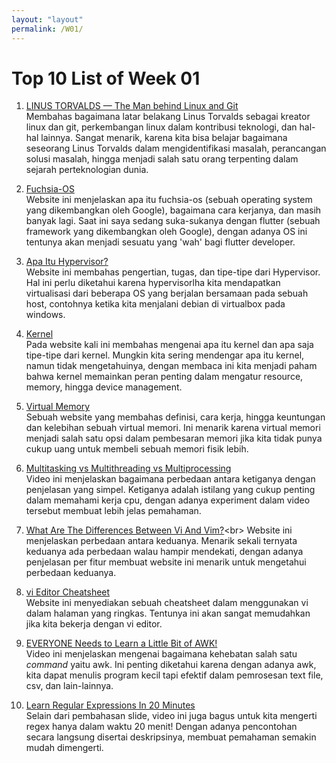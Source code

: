 ```yaml
---
layout: "layout"
permalink: /W01/
---
```


# Top 10 List of Week 01

1. [LINUS TORVALDS — The Man behind Linux and Git](https://medium.com/codepth/linus-torvalds-the-man-behind-linux-and-git-f72f80e865db)<br>
Membahas bagaimana latar belakang Linus Torvalds sebagai kreator linux dan git, perkembangan linux dalam kontribusi teknologi, dan hal-hal lainnya. Sangat menarik, karena kita bisa belajar bagaimana seseorang Linus Torvalds dalam mengidentifikasi masalah, perancangan solusi masalah, hingga menjadi salah satu orang terpenting dalam sejarah perteknologian dunia.

2. [Fuchsia-OS](https://www.ionos.com/digitalguide/server/tools/fuchsia-os/)<br>
Website ini menjelaskan apa itu fuchsia-os (sebuah operating system yang dikembangkan oleh Google), bagaimana cara kerjanya, dan masih banyak lagi. Saat ini saya sedang suka-sukanya dengan flutter (sebuah framework yang dikembangkan oleh Google), dengan adanya OS ini tentunya akan menjadi sesuatu yang 'wah' bagi flutter developer.

3. [Apa Itu Hypervisor?](https://www.it-jurnal.com/apa-itu-hypervisor/)<br>
Website ini membahas pengertian, tugas, dan tipe-tipe dari Hypervisor. Hal ini perlu diketahui karena hypervisorlha kita mendapatkan virtualisasi dari beberapa OS yang berjalan bersamaan pada sebuah host, contohnya ketika kita menjalani debian di virtualbox pada windows.

4. [Kernel](https://afteracademy.com/blog/what-is-kernel-in-operating-system-and-what-are-the-various-types-of-kernel)<br>
Pada website kali ini membahas mengenai apa itu kernel dan apa saja tipe-tipe dari kernel. Mungkin kita sering mendengar apa itu kernel, namun tidak mengetahuinya, dengan membaca ini kita menjadi paham bahwa kernel memainkan peran penting dalam mengatur resource, memory, hingga device management.

5. [Virtual Memory](https://searchstorage.techtarget.com/definition/virtual-memory)<br>
Sebuah website yang membahas definisi, cara kerja, hingga keuntungan dan kelebihan sebuah virtual memori. Ini menarik karena virtual memori menjadi salah satu opsi dalam pembesaran memori jika kita tidak punya cukup uang untuk membeli sebuah memori fisik lebih.

6. [Multitasking vs Multithreading vs Multiprocessing](https://www.youtube.com/watch?v=Tn0u-IIBmtc)<br>
Video ini menjelaskan bagaimana perbedaan antara ketiganya dengan penjelasan yang simpel. Ketiganya adalah istilang yang cukup penting dalam memahami kerja cpu, dengan adanya experiment dalam video tersebut membuat lebih jelas pemahaman.

7. [What Are The Differences Between Vi And Vim?](https://www.shell-tips.com/linux/vi-vs-vim/#:~:text=Vi%20stands%20for%20Visual.,Vi%20standard%20with%20many%20additions.)<br>
Website ini menjelaskan perbedaan antara keduanya. Menarik sekali ternyata keduanya ada perbedaan walau hampir mendekati, dengan adanya penjelasan per fitur membuat website ini menarik untuk mengetahui perbedaan keduanya.

8. [vi Editor Cheatsheet](http://www.atmos.albany.edu/daes/atmclasses/atm350/vi_cheat_sheet.pdf)<br>
Website ini menyediakan sebuah cheatsheet dalam menggunakan vi dalam halaman yang ringkas. Tentunya ini akan sangat memudahkan jika kita bekerja dengan vi editor.

9. [EVERYONE Needs to Learn a Little Bit of AWK!](https://www.youtube.com/watch?v=jJ02kEETw70)<br>
Video ini menjelaskan mengenai bagaimana kehebatan salah satu *command* yaitu awk. Ini penting diketahui karena dengan adanya awk, kita dapat menulis program kecil tapi efektif dalam pemrosesan text file, csv, dan lain-lainnya.

10. [Learn Regular Expressions In 20 Minutes](https://www.youtube.com/watch?v=rhzKDrUiJVk)<br>
Selain dari pembahasan slide, video ini juga bagus untuk kita mengerti regex hanya dalam waktu 20 menit! Dengan adanya pencontohan secara langsung disertai deskripsinya, membuat pemahaman semakin mudah dimengerti.